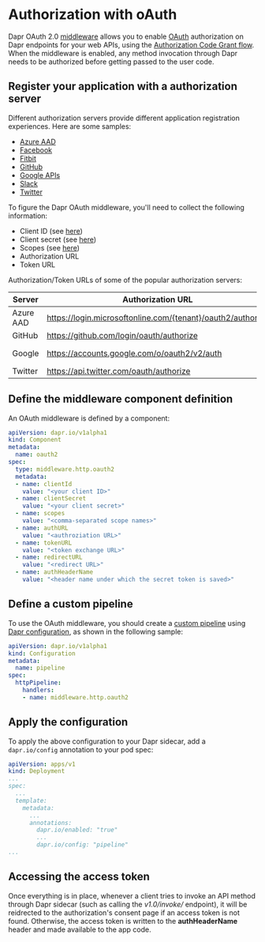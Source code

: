 # Authorization with oAuth

Dapr OAuth 2.0 [middleware](../../concepts/middleware/middleware.md) allows you to enable [OAuth](https://oauth.net/2/) authorization on Dapr endpoints for your web APIs, using the [Authorization Code Grant flow](https://tools.ietf.org/html/rfc6749#section-4.1). When the middleware is enabled, any method invocation through Dapr needs to be authorized before getting passed to the user code.

## Register your application with a authorization server

Different authorization servers provide different application registration experiences. Here are some samples:

* [Azure AAD](https://docs.microsoft.com/en-us/azure/active-directory/develop/v1-protocols-oauth-code)
* [Facebook](https://developers.facebook.com/apps)
* [Fitbit](https://dev.fitbit.com/build/reference/web-api/oauth2/)
* [GitHub](https://developer.github.com/apps/building-oauth-apps/creating-an-oauth-app/)
* [Google APIs](https://console.developers.google.com/apis/credentials/consen)
* [Slack](https://api.slack.com/docs/oauth)
* [Twitter](http://apps.twitter.com/)

To figure the Dapr OAuth middleware, you'll need to collect the following information:

* Client ID (see [here](https://www.oauth.com/oauth2-servers/client-registration/client-id-secret/))
* Client secret (see [here](https://www.oauth.com/oauth2-servers/client-registration/client-id-secret/))
* Scopes (see [here](https://oauth.net/2/scope/))
* Authorization URL
* Token URL

Authorization/Token URLs of some of the popular authorization servers:

|Server|Authorization URL|Token URL|
|--------|--------|--------|
|Azure AAD|https://login.microsoftonline.com/{tenant}/oauth2/authorize|https://login.microsoftonline.com/{tenant}/oauth2/token|
|GitHub|https://github.com/login/oauth/authorize|https://github.com/login/oauth/access_token|
|Google|https://accounts.google.com/o/oauth2/v2/auth|https://accounts.google.com/o/oauth2/token https://www.googleapis.com/oauth2/v4/token|
|Twitter|https://api.twitter.com/oauth/authorize|https://api.twitter.com/oauth2/token|

## Define the middleware component definition

An OAuth middleware is defined by a component:

```yaml
apiVersion: dapr.io/v1alpha1
kind: Component
metadata:
  name: oauth2
spec:
  type: middleware.http.oauth2
  metadata:
  - name: clientId
    value: "<your client ID>"
  - name: clientSecret
    value: "<your client secret>"
  - name: scopes
    value: "<comma-separated scope names>"
  - name: authURL
    value: "<authroziation URL>"
  - name: tokenURL
    value: "<token exchange URL>"
  - name: redirectURL
    value: "<redirect URL>"
  - name: authHeaderName
    value: "<header name under which the secret token is saved>"
```

## Define a custom pipeline

To use the OAuth middleware, you should create a [custom pipeline](../../concepts/middleware/middleware.md) using [Dapr configuration](../../concets/../concepts/configuration/README.md), as shown in the following sample:

```yaml
apiVersion: dapr.io/v1alpha1
kind: Configuration
metadata:
  name: pipeline
spec:
  httpPipeline:
    handlers:
    - name: middleware.http.oauth2
```

## Apply the configuration

To apply the above configuration to your Dapr sidecar, add a ```dapr.io/config``` annotation to your pod spec:

```yaml
apiVersion: apps/v1
kind: Deployment
...
spec:
  ...
  template:
    metadata:
      ...
      annotations:
        dapr.io/enabled: "true"
        ...
        dapr.io/config: "pipeline"
...
```
## Accessing the access token

Once everything is in place, whenever a client tries to invoke an API method through Dapr sidecar (such as calling the *v1.0/invoke/* endpoint), it will be reidrected to the authorization's consent page if an access token is not found. Otherwise, the access token is written to the **authHeaderName** header and made available to the app code. 


